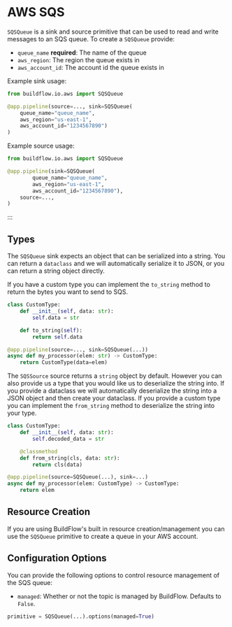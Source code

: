 # AWS SQS

`SQSQueue` is a sink and source primitive that can be used to read and write messages to an SQS queue. To create a `SQSQueue` provide:

- `queue_name` **required**: The name of the queue
- `aws_region`: The region the queue exists in
- `aws_account_id`: The account id the queue exists in

Example sink usage:

```python
from buildflow.io.aws import SQSQueue

@app.pipeline(source=..., sink=SQSQueue(
    queue_name="queue_name",
    aws_region="us-east-1",
    aws_account_id="1234567890")
)
```

Example source usage:

```python
from buildflow.io.aws import SQSQueue

@app.pipeline(sink=SQSQueue(
        queue_name="queue_name",
        aws_region="us-east-1",
        aws_account_id="1234567890"),
    source=...,
)
```

:::

## Types
The `SQSQueue` sink expects an object that can be serialized into a string. You can return a `dataclass` and we will automatically serialize it to JSON, or you can return a string object directly.

If you have a custom type you can implement the `to_string` method to return the bytes you want to send to SQS.

```python
class CustomType:
    def __init__(self, data: str):
        self.data = str

    def to_string(self):
        return self.data

@app.pipeline(source=..., sink=SQSQueue(...))
async def my_processor(elem: str) -> CustomType:
    return CustomType(data=elem)
```

The `SQSSource` source returns a `string` object by default. However you can also provide us a type that you would like us to deserialize the string into. If you provide a dataclass we will automatically deserialize the string into a JSON object and then create your dataclass. If you provide a custom type you can implement the `from_string` method to deserialize the string into your type.

```python
class CustomType:
    def __init__(self, data: str):
        self.decoded_data = str

    @classmethod
    def from_string(cls, data: str):
        return cls(data)

@app.pipeline(source=SQSQueue(...), sink=...)
async def my_processor(elem: CustomType) -> CustomType:
    return elem
```

## Resource Creation

If you are using BuildFlow's built in resource creation/management you can use the `SQSQueue` primitive to create a queue in your AWS account.


## Configuration Options

You can provide the following options to control resource management of the SQS queue:

- `managed`: Whether or not the topic is managed by BuildFlow. Defaults to `False`.

```python
primitive = SQSQueue(...).options(managed=True)
```

